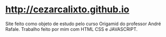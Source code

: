 # http://cezarcalixto.github.io
Site feito como objeto de estudo pelo curso Origamid do professor André Rafale. Trabalho feito por mim com HTML CSS e JAVASCRIPT.
